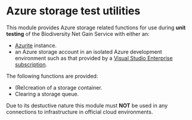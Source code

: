 # Azure storage test utilities

This module provides Azure storage related functions for use during **unit testing** of the Biodiversity Net Gain Service with either an:

* [Azurite](<https://hub.docker.com/_/microsoft-azure-storage-azurite>) instance.
* an Azure storage account in an isolated Azure development environment such as that provided by a [Visual Studio Enterprise subscription](<https://azure.microsoft.com/en-gb/pricing/member-offers/credit-for-visual-studio-subscribers/>).

The following functions are provided:

* (Re)creation of a storage container.
* Clearing a storage queue.

Due to its destuctive nature this module must **NOT** be used in any connections to infrastructure in official cloud environments.
